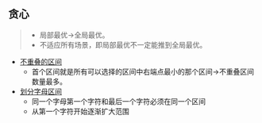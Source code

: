 ## 贪心 ##
>- 局部最优->全局最优。
>- 不适应所有场景，即局部最优不一定能推到全局最优。

- [不重叠的区间](../src/greedy/NonOverlappingIntervals.java)
  - 首个区间就是所有可以选择的区间中右端点最小的那个区间->不重叠区间数量最多。
- [划分字母区间](../src/greedy/PartitionLabels.java)
  - 同一个字母第一个字符和最后一个字符必须在同一个区间
  - 从第一个字符开始逐渐扩大范围 
